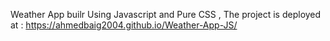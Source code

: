 Weather App builr Using Javascript and Pure CSS , The project is deployed at :  https://ahmedbaig2004.github.io/Weather-App-JS/
